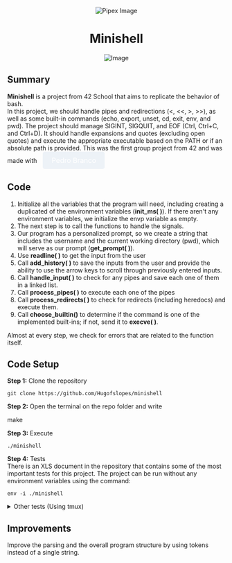 <p align="center">
    <img src="https://www.42porto.com/wp-content/uploads/2024/08/42-Porto-Horizontal.png" alt="Pipex Image" />
</p>
<h1 align="center">Minishell</h1>
<p align="center">
    <img src="https://github.com/user-attachments/assets/51a8952d-56ae-4ca3-8d3c-c2691db63696" alt="Image" />
</p>

## Summary
<b>Minishell</b> is a project from 42 School that aims to replicate the behavior of bash.<br>
In this project, we should handle pipes and redirections (<, <<, >, >>), as well as some built-in commands (echo, export, unset, cd, exit, env, and pwd). The project should manage SIGINT, SIGQUIT, and EOF (Ctrl, Ctrl+C, and Ctrl+D). It should handle expansions and quotes (excluding open quotes) and execute the appropriate executable based on the PATH or if an absolute path is provided. This was the first group project from 42 and was made with 
<a href="https://github.com/LN-Dark" style="display: inline-block; padding: 10px 20px; font-size: 16px; color: white; background-color:rgb(237, 242, 247); text-align: center; text-decoration: none; border-radius: 5px; margin-left: 10px;">Pedro Branco</a>

## Code
<ol>
    <li>Initialize all the variables that the program will need, including creating a duplicated of the environment variables (<b>init_ms( )</b>). If there aren't any environment variables, we initialize the envp variable as empty.</li>
    <li>The next step is to call the functions to handle the signals.</li>
    <li>Our program has a personalized prompt, so we create a string that includes the username and the current working directory (pwd), which will serve as our prompt (<b>get_prompt( )</b>).</li>
    <li>Use <b>readline( )</b> to get the input from the user</li>
    <li>Call <b>add_history( )</b> to save the inputs from the user and provide the ability to use the arrow keys to scroll through previously entered inputs.</li>
    <li>Call <b>handle_input( )</b> to check for any pipes and save each one of them in a linked list.</li>
    <li>Call <b>process_pipes( )</b> to execute each one of the pipes</li>
    <li>Call <b>process_redirects( )</b> to check for redirects (including heredocs) and execute them.</li>
    <li>Call <b>choose_builtin()</b> to determine if the command is one of the implemented built-ins; if not, send it to <b>execve( )</b>.</li>
</ol>
   Almost at every step, we check for errors that are related to the function itself.

## Code Setup   
<b>Step 1:</b> Clone the repository

    git clone https://github.com/Hugofslopes/minishell 

<p>
    <b>Step 2:</b> Open the terminal on the repo folder and write
</p>
    make

<p>
    <b>Step 3:</b> Execute
</p>

    ./minishell

<p>
    <b>Step 4:</b> Tests<br>
    There is an XLS document in the repository that contains some of the most important tests for this project. The project can be run without any environment variables using the command:
</p>

    env -i ./minishell

<details>
    <summary>Other tests (Using tmux)</summary>
    <br>
    <p>The best way I found to test if the behavior is exactly the same as Bash was by using a terminal multiplexer (tmux).</p>
    <ol>
        <li>Open the terminal and type tmux (if you have it installed; otherwise, run apt-get update ; apt-get install tmux).</li>
        <li>Navigate to the root of your project.</li>
        <li>Write bash (to enter bash).</li>
        <li>Press <b>ctrl + b</b> and then <b>%</b> (shift + 5, in my case)</li>
        <li>Execute the minishell (<b>./minishell</b>)</li>
        <li>Press <b>ctrl + b</b> and then : (it will open prompt at the end of your screen)</li>
        <li>Write: <b>setw synchronize-panes on</b></li>
        <li>From now on, everything you write in one pane will be written in the other as well.</li>
    </ol>
</details>

## Improvements
<p>
    Improve the parsing and the overall program structure by using tokens instead of a single string.
</p>
